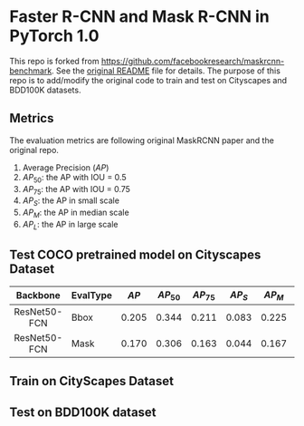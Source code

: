 # Faster R-CNN and Mask R-CNN in PyTorch 1.0

This repo is forked from https://github.com/facebookresearch/maskrcnn-benchmark. See the [original README](README_old.md) file for details.
The purpose of this repo is to add/modify the original code to train and test on Cityscapes and BDD100K datasets.

## Metrics
The evaluation metrics are following original MaskRCNN paper and the original repo.
1. Average Precision ($AP$)
2. $AP_{50}$: the AP with IOU = 0.5
3. $AP_{75}$: the AP with IOU = 0.75
4. $AP_{S}$: the AP in small scale
5. $AP_{M}$: the AP in median scale
6. $AP_{L}$: the AP in large scale

## Test COCO pretrained model on Cityscapes Dataset
|   Backbone   | EvalType | $AP$    | $AP_{50}$ | $AP_{75}$ | $AP_S$  | $AP_M$  | $AP_L$  |
|:------------:|----------|-------|-------|-------|-------|-------|-------|
| ResNet50-FCN | Bbox     | 0.205 | 0.344 | 0.211 | 0.083 | 0.225 | 0.351 |
| ResNet50-FCN | Mask     | 0.170 | 0.306 | 0.163 | 0.044 | 0.167 | 0.326 |

## Train on CityScapes Dataset

## Test on BDD100K dataset